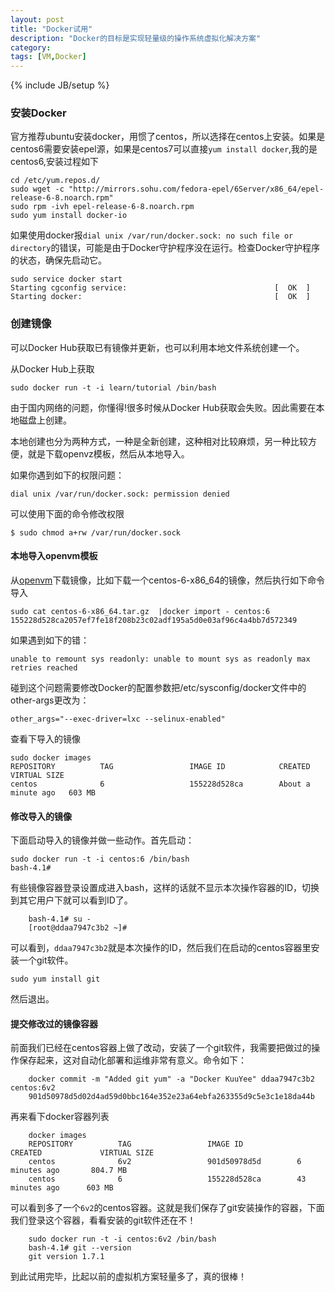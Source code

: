 ```yaml
---
layout: post
title: "Docker试用"
description: "Docker的目标是实现轻量级的操作系统虚拟化解决方案"
category: 
tags: [VM,Docker]
---
```

{% include JB/setup %}

### 安装Docker
官方推荐ubuntu安装docker，用惯了centos，所以选择在centos上安装。如果是centos6需要安装epel源，如果是centos7可以直接`yum install docker`,我的是centos6,安装过程如下


    cd /etc/yum.repos.d/
    sudo wget -c "http://mirrors.sohu.com/fedora-epel/6Server/x86_64/epel-release-6-8.noarch.rpm"
    sudo rpm -ivh epel-release-6-8.noarch.rpm 
    sudo yum install docker-io

如果使用docker报`dial unix /var/run/docker.sock: no such file or directory`的错误，可能是由于Docker守护程序没在运行。检查Docker守护程序的状态，确保先启动它。


    sudo service docker start
    Starting cgconfig service:                                 [  OK  ]
    Starting docker:                                           [  OK  ]

### 创建镜像
可以Docker Hub获取已有镜像并更新，也可以利用本地文件系统创建一个。

从Docker Hub上获取


    sudo docker run -t -i learn/tutorial /bin/bash

由于国内网络的问题，你懂得!很多时候从Docker Hub获取会失败。因此需要在本地磁盘上创建。

本地创建也分为两种方式，一种是全新创建，这种相对比较麻烦，另一种比较方便，就是下载openvz模板，然后从本地导入。


如果你遇到如下的权限问题：


    dial unix /var/run/docker.sock: permission denied

可以使用下面的命令修改权限


    $ sudo chmod a+rw /var/run/docker.sock

#### 本地导入openvm模板

从[openvm](https://openvz.org/Download/template/precreated)下载镜像，比如下载一个centos-6-x86_64的镜像，然后执行如下命令导入


    sudo cat centos-6-x86_64.tar.gz  |docker import - centos:6
    155228d528ca2057ef7fe18f208b23c02adf195a5d0e03af96c4a4bb7d572349

如果遇到如下的错：


    unable to remount sys readonly: unable to mount sys as readonly max retries reached

碰到这个问题需要修改Docker的配置参数把/etc/sysconfig/docker文件中的other-args更改为：


    other_args="--exec-driver=lxc --selinux-enabled"



查看下导入的镜像


    sudo docker images
    REPOSITORY          TAG                 IMAGE ID            CREATED              VIRTUAL SIZE
    centos              6                   155228d528ca        About a minute ago   603 MB


#### 修改导入的镜像
下面启动导入的镜像并做一些动作。首先启动：


    sudo docker run -t -i centos:6 /bin/bash
    bash-4.1# 

有些镜像容器登录设置成进入bash，这样的话就不显示本次操作容器的ID，切换到其它用户下就可以看到ID了。


        bash-4.1# su -
        [root@ddaa7947c3b2 ~]# 

可以看到，`ddaa7947c3b2`就是本次操作的ID，然后我们在启动的centos容器里安装一个git软件。


    sudo yum install git

然后退出。

#### 提交修改过的镜像容器
前面我们已经在centos容器上做了改动，安装了一个git软件，我需要把做过的操作保存起来，这对自动化部署和运维非常有意义。命令如下：


        docker commit -m "Added git yum" -a "Docker KuuYee" ddaa7947c3b2 centos:6v2
        901d50978d5d02d4ad59d0bbc164e352e23a64ebfa263355d9c5e3c1e18da44b

再来看下docker容器列表


        docker images
        REPOSITORY          TAG                 IMAGE ID            CREATED             VIRTUAL SIZE
        centos              6v2                 901d50978d5d        6 minutes ago       804.7 MB
        centos              6                   155228d528ca        43 minutes ago      603 MB

可以看到多了一个`6v2`的centos容器。这就是我们保存了git安装操作的容器，下面我们登录这个容器，看看安装的git软件还在不！


        sudo docker run -t -i centos:6v2 /bin/bash
        bash-4.1# git --version
        git version 1.7.1

到此试用完毕，比起以前的虚拟机方案轻量多了，真的很棒！
